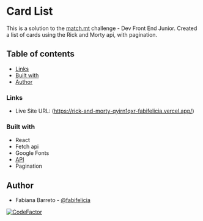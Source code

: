 # Card List

This is a solution to the [match.mt](https://match.mt/) challenge - Dev Front End Junior.
Created a list of cards using the Rick and Morty api, with pagination. 

## Table of contents

  - [Links](#links)
  - [Built with](#built-with)
  - [Author](#author)

### Links

- Live Site URL: (https://rick-and-morty-qyirn1qxr-fabifelicia.vercel.app/)


### Built with

- React
- Fetch api
- Google Fonts
- [API](https://rickandmortyapi.com/)
- Pagination

## Author

- Fabiana Barreto - [@fabifelicia](https://github.com/fabifelicia)

[![CodeFactor](https://www.codefactor.io/repository/github/fabifelicia/match-desafio/badge)](https://www.codefactor.io/repository/github/fabifelicia/match-desafio)
